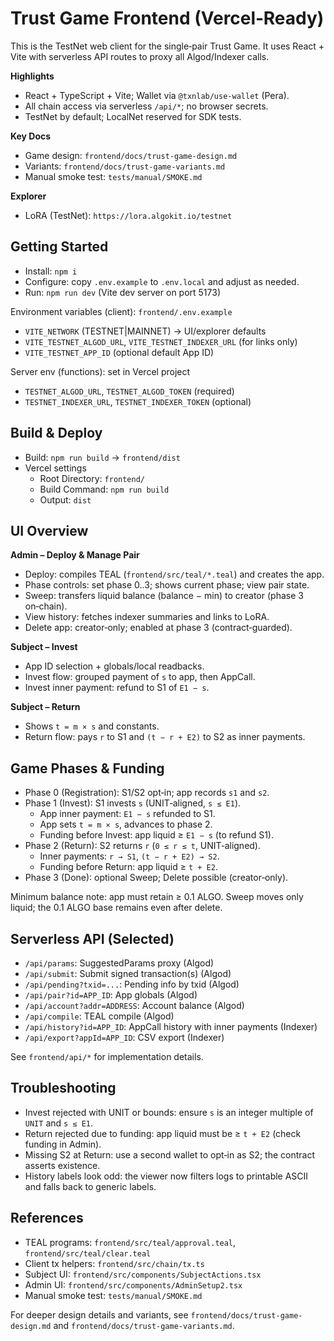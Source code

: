 # Trust Game Frontend (Vercel‑Ready)

This is the TestNet web client for the single‑pair Trust Game. It uses React + Vite with serverless API routes to proxy all Algod/Indexer calls.

**Highlights**
- React + TypeScript + Vite; Wallet via `@txnlab/use-wallet` (Pera).
- All chain access via serverless `/api/*`; no browser secrets.
- TestNet by default; LocalNet reserved for SDK tests.

**Key Docs**
- Game design: `frontend/docs/trust-game-design.md`
- Variants: `frontend/docs/trust-game-variants.md`
- Manual smoke test: `tests/manual/SMOKE.md`

**Explorer**
- LoRA (TestNet): `https://lora.algokit.io/testnet`

## Getting Started

- Install: `npm i`
- Configure: copy `.env.example` to `.env.local` and adjust as needed.
- Run: `npm run dev` (Vite dev server on port 5173)

Environment variables (client): `frontend/.env.example`
- `VITE_NETWORK` (TESTNET|MAINNET) → UI/explorer defaults
- `VITE_TESTNET_ALGOD_URL`, `VITE_TESTNET_INDEXER_URL` (for links only)
- `VITE_TESTNET_APP_ID` (optional default App ID)

Server env (functions): set in Vercel project
- `TESTNET_ALGOD_URL`, `TESTNET_ALGOD_TOKEN` (required)
- `TESTNET_INDEXER_URL`, `TESTNET_INDEXER_TOKEN` (optional)

## Build & Deploy

- Build: `npm run build` → `frontend/dist`
- Vercel settings
  - Root Directory: `frontend/`
  - Build Command: `npm run build`
  - Output: `dist`

## UI Overview

**Admin – Deploy & Manage Pair**
- Deploy: compiles TEAL (`frontend/src/teal/*.teal`) and creates the app.
- Phase controls: set phase 0..3; shows current phase; view pair state.
- Sweep: transfers liquid balance (balance − min) to creator (phase 3 on‑chain).
- View history: fetches indexer summaries and links to LoRA.
- Delete app: creator‑only; enabled at phase 3 (contract‑guarded).

**Subject – Invest**
- App ID selection + globals/local readbacks.
- Invest flow: grouped payment of `s` to app, then AppCall.
- Invest inner payment: refund to S1 of `E1 − s`.

**Subject – Return**
- Shows `t = m × s` and constants.
- Return flow: pays `r` to S1 and `(t − r + E2)` to S2 as inner payments.

## Game Phases & Funding

- Phase 0 (Registration): S1/S2 opt‑in; app records `s1` and `s2`.
- Phase 1 (Invest): S1 invests `s` (UNIT‑aligned, `s ≤ E1`).
  - App inner payment: `E1 − s` refunded to S1.
  - App sets `t = m × s`, advances to phase 2.
  - Funding before Invest: app liquid ≥ `E1 − s` (to refund S1).
- Phase 2 (Return): S2 returns `r` (`0 ≤ r ≤ t`, UNIT‑aligned).
  - Inner payments: `r → S1`, `(t − r + E2) → S2`.
  - Funding before Return: app liquid ≥ `t + E2`.
- Phase 3 (Done): optional Sweep; Delete possible (creator‑only).

Minimum balance note: app must retain ≥ 0.1 ALGO. Sweep moves only liquid; the 0.1 ALGO base remains even after delete.

## Serverless API (Selected)

- `/api/params`: SuggestedParams proxy (Algod)
- `/api/submit`: Submit signed transaction(s) (Algod)
- `/api/pending?txid=...`: Pending info by txid (Algod)
- `/api/pair?id=APP_ID`: App globals (Algod)
- `/api/account?addr=ADDRESS`: Account balance (Algod)
- `/api/compile`: TEAL compile (Algod)
- `/api/history?id=APP_ID`: AppCall history with inner payments (Indexer)
- `/api/export?appId=APP_ID`: CSV export (Indexer)

See `frontend/api/*` for implementation details.

## Troubleshooting

- Invest rejected with UNIT or bounds: ensure `s` is an integer multiple of `UNIT` and `s ≤ E1`.
- Return rejected due to funding: app liquid must be ≥ `t + E2` (check funding in Admin).
- Missing S2 at Return: use a second wallet to opt‑in as S2; the contract asserts existence.
- History labels look odd: the viewer now filters logs to printable ASCII and falls back to generic labels.

## References

- TEAL programs: `frontend/src/teal/approval.teal`, `frontend/src/teal/clear.teal`
- Client tx helpers: `frontend/src/chain/tx.ts`
- Subject UI: `frontend/src/components/SubjectActions.tsx`
- Admin UI: `frontend/src/components/AdminSetup2.tsx`
- Manual smoke test: `tests/manual/SMOKE.md`

For deeper design details and variants, see `frontend/docs/trust-game-design.md` and `frontend/docs/trust-game-variants.md`.

